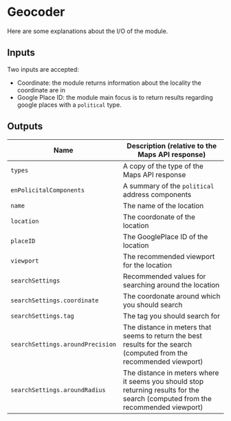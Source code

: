 # Geocoder

Here are some explanations about the I/O of the module.

## Inputs

Two inputs are accepted:

* Coordinate: the module returns information about the locality the coordinate are in
* Google Place ID: the module main focus is to return results regarding google places
  with a `political` type.

## Outputs

| Name | Description (relative to the Maps API response) |
|----|-----|
| `types` | A copy of the type of the Maps API response |
| `enPolicitalComponents` | A summary of the `political` address components |
| `name` | The name of the location |
| `location` | The coordonate of the location |
| `placeID` | The GooglePlace ID of the location |
| `viewport` | The recommended viewport for the location |
| `searchSettings` | Recommended values for searching around the location |
| `searchSettings.coordinate` | The coordonate around which you should search |
| `searchSettings.tag` | The tag you should search for |
| `searchSettings.aroundPrecision` | The distance in meters that seems to return the best results for the search (computed from the recommended viewport) |
| `searchSettings.aroundRadius` | The distance in meters where it seems you should stop returning results for the search (computed from the recommended viewport) |
